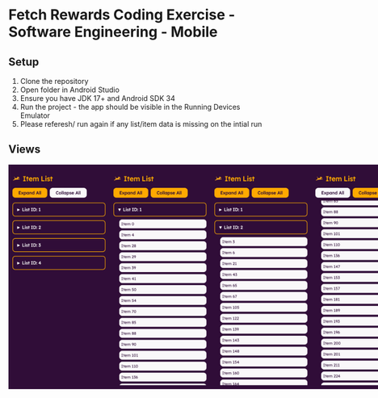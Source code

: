 # Fetch Rewards Coding Exercise - Software Engineering - Mobile

## Setup
1. Clone the repository
2. Open folder in Android Studio
3. Ensure you have JDK 17+ and Android SDK 34
4. Run the project - the app should be visible in the Running Devices Emulator
5. Please referesh/ run again if any list/item data is missing on the intial run

## Views
<div style="display: flex; justify-content: space-between;">
  <img src="./screenshots/Home%20Screen.png" alt="Screenshot 1" width="200"/>
  <img src="./screenshots/Expanded%20List%201.png" alt="Screenshot 2" width="200"/>
  <img src="./screenshots/Expanded%20List%202.png" alt="Screenshot 3" width="200"/>
  <img src="./screenshots/Expanded%20All%20Lists.png" alt="Screenshot 4" width="200"/>
</div>
